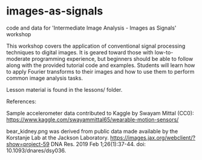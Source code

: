 # images-as-signals
code and data for 'Intermediate Image Analysis - Images as Signals' workshop

This workshop covers the application of conventional signal processing techniques to digital images. It is geared toward those with low-to-moderate programming experience, but beginners should be able to follow along with the provided tutorial code and examples. Students will learn how to apply Fourier transforms to their images and how to use them to perform common image analysis tasks.

Lesson material is found in the lessons/ folder. 

References:

Sample accelerometer data contributed to Kaggle by Swayam Mittal (CC0): https://www.kaggle.com/swayammittal65/wearable-motion-sensors/

bear\_kidney.png was derived from public data made available by the Korstanje Lab at the Jackson Laboratory. https://images.jax.org/webclient/?show=project-59  DNA Res. 2019 Feb 1;26(1):37-44. doi: 10.1093/dnares/dsy036.
